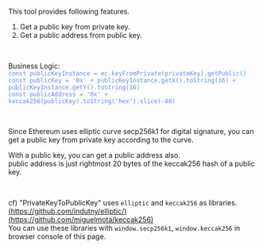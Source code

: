 This tool provides following features.  
1. Get a public key from private key.  
2. Get a public address from public key.  
<br />

Business Logic:  
<span style="color: #618BF7;">
  `const publicKeyInstance = ec.keyFromPrivate(privateKey).getPublic()`  
  `const publicKey = '0x' + publicKeyInstance.getX().toString(16) + publicKeyInstance.getY().toString(16)`  
  `const publicAddress = '0x' + keccak256(publicKey).toString('hex').slice(-40)`  
</span>  

<br />

Since Ethereum uses elliptic curve secp256k1 for digital signature, you can get a public key from private key according to the curve.

With a public key, you can get a public address also.  
public address is just rightmost 20 bytes of the keccak256 hash of a public key.

<br />

cf) "PrivateKeyToPublicKey" uses `elliptic` and `keccak256` as libraries.  
[(https://github.com/indutny/elliptic/)](https://github.com/indutny/elliptic/)  
[(https://github.com/miguelmota/keccak256)](https://github.com/miguelmota/keccak256)  
You can use these libraries with `window.secp256k1`, `window.keccak256` in browser console of this page.
